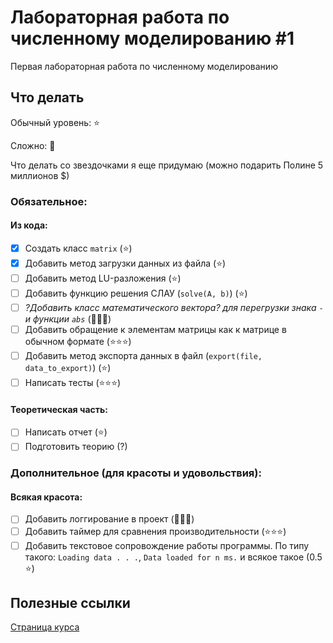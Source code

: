 # Лабораторная работа по численному моделированию #1

Первая лабораторная работа по численному моделированию

## Что делать

Обычный уровень: ⭐️

Сложно: 🌟

Что делать со звездочками я еще придумаю (можно подарить Полине 5 миллионов $)

### Обязательное:

#### Из кода:

  - [x] Создать класс `matrix` (⭐️)
  - [x] Добавить метод загрузки данных из файла (⭐️)
  - [ ] Добавить метод LU-разложения (⭐️)
  - [ ] Добавить функцию решения СЛАУ (`solve(A, b)`) (⭐️)
  - [ ] *?Добавить класс математического вектора? для перегрузки знака `-` и функции `abs`* (🌟🌟🌟)
  - [ ] Добавить обращение к элементам матрицы как к матрице в обычном формате (⭐️⭐️⭐️)
  - [ ] Добавить метод экспорта данных в файл (`export(file, data_to_export)`) (⭐️)
  - [ ] Написать тесты (⭐️⭐️⭐️)
  
#### Теоретическая часть:

  - [ ] Написать отчет (⭐️)
  - [ ] Подготовить теорию (?)
  
### Дополнительное (для красоты и удовольствия):

#### Всякая красота:

  - [ ] Добавить логгирование в проект (🌟🌟🌟)
  - [ ] Добавить таймер для сравнения производительности (⭐️⭐️⭐️)
  - [ ] Добавить текстовое сопровождение работы программы. По типу такого: `Loading data . . .`, `Data loaded for n ms.` и всякое такое (0.5 ⭐️)

## Полезные ссылки

[Страница курса](https://dispace.edu.nstu.ru/didesk/course/show/723)
